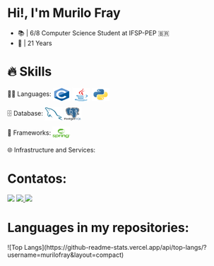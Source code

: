 <h1>Hi!, I'm Murilo Fray</h1>

- 📚 | 6/8 Computer Science Student at IFSP-PEP 🇧🇷
- 📅 | 21 Years


<h1>🔥 Skills</h1>
<div style="display: inline_block">
 
  👩‍💻 Languages:
  <img align="center" alt="Murilo-C" height="30" width="40" src="https://raw.githubusercontent.com/devicons/devicon/master/icons/c/c-original.svg">
  <img align="center" alt="Murilo-Java" height="30" width="40" src="https://raw.githubusercontent.com/devicons/devicon/master/icons/java/java-original.svg">
  <img align="center" alt="Murilo-Python" height="30" width="40" src="https://raw.githubusercontent.com/devicons/devicon/master/icons/python/python-original.svg">
 
   🗄 Database:
  <img align="center" alt="Murilo-MySql" height="30" width="40" src="https://raw.githubusercontent.com/devicons/devicon/master/icons/mysql/mysql-original.svg">
  <img align="center" alt="Murilo-PostgreSQL" height="30" width="40" src="https://raw.githubusercontent.com/devicons/devicon/master/icons/postgresql/postgresql-original-wordmark.svg">
  
  🚀 Frameworks:
   <img align="center" alt="Murilo-Spring" height="30" width="40" src="https://raw.githubusercontent.com/devicons/devicon/master/icons/spring/spring-original-wordmark.svg">
  
  🌐 Infrastructure and Services:
  
</div>

<h1>Contatos:</h1>
 <div> 
  <a href="https://www.instagram.com/offmurilo"><img src="https://img.shields.io/badge/-Instagram-%23E4405F?style=for-the-badge&logo=instagram&logoColor=white" target="_blank"></a> 
  <a href = "mailto:murilofray01@gmail.com"><img src="https://img.shields.io/badge/Gmail-D14836?style=for-the-badge&logo=gmail&logoColor=white">
  <a href="https://www.linkedin.com/in/murilo-lopes-419991196/" target="_blank"><img src="https://img.shields.io/badge/-LinkedIn-%230077B5?style=for-the-badge&logo=linkedin&logoColor=white" target="_blank"></a> 

<h1>Languages ​​in my repositories:</h1>
  ![Top Langs](https://github-readme-stats.vercel.app/api/top-langs/?username=murilofray&layout=compact)

 

 
